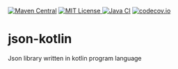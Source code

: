 [![Maven Central](https://img.shields.io/maven-central/v/com.github.javadev/json-kotlin.svg)](http://search.maven.org/#search%7Cga%7C1%7Cg%3A%22com.github.javadev%22%20AND%20a%3A%22json-kotlin%22)
[![MIT License](http://img.shields.io/badge/license-MIT-green.svg) ](https://github.com/javadev/json-kotlin/blob/master/LICENSE.txt)
[![Java CI](https://github.com/javadev/json-kotlin/actions/workflows/maven.yml/badge.svg)](https://github.com/javadev/json-kotlin/actions/workflows/maven.yml)
[![codecov.io](http://codecov.io/github/javadev/json-kotlin/coverage.svg?branch=master)](http://codecov.io/github/javadev/json-kotlin?branch=master)

# json-kotlin
Json library written in kotlin program language

